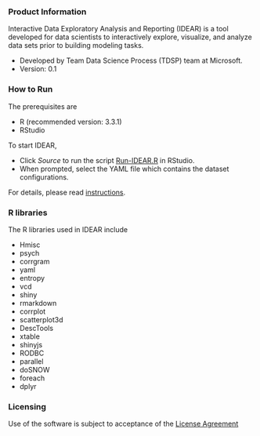 ### Product Information

Interactive Data Exploratory Analysis and Reporting (IDEAR) is a tool developed for data scientists to interactively explore, visualize, and analyze data sets prior to building modeling tasks. 

- Developed by Team Data Science Process (TDSP) team at Microsoft.
- Version: 0.1

### How to Run

The prerequisites are

- R (recommended version: 3.3.1) 
- RStudio

To start IDEAR, 

- Click *Source* to run the script [Run-IDEAR.R](Run-IDEAR.R) in RStudio. 
- When prompted, select the YAML file which contains the dataset configurations.

For details, please read [instructions](team-data-science-process-idear-instructions.md).

### R libraries 
The R libraries used in IDEAR include
 
- Hmisc
- psych
- corrgram
- yaml
- entropy
- vcd
- shiny
- rmarkdown
- corrplot
- scatterplot3d
- DescTools
- xtable
- shinyjs
- RODBC
- parallel
- doSNOW
- foreach
- dplyr

### Licensing

Use of the software is subject to acceptance of the [License Agreement](../LICENSE.txt) 